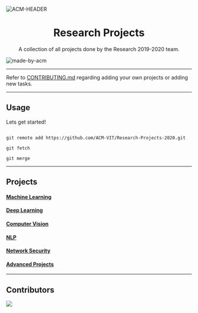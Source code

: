 ![ACM-HEADER](https://user-images.githubusercontent.com/14032427/92643737-e6252e00-f2ff-11ea-8a51-1f1b69caba9f.png)

<!-- forks/stars/tech stack in the form of badges from https://shields.io/ example -->

<h1 align="center"> Research Projects </h1>

<p align="center"> 
A collection of all projects done by the Research 2019-2020 team.
</p>

![made-by-acm](https://img.shields.io/badge/MADE%20BY-ACM%20VIT-blue?style=for-the-badge)

---

Refer to [CONTRIBUTING.md](https://github.com/ACM-VIT/Research-Projects-2020/blob/master/CONTRIBUTING.md) regarding adding your own projects or adding new tasks. 

---

## Usage

Lets get started!

```console

git remote add https://github.com/ACM-VIT/Research-Projects-2020.git

git fetch

git merge

```

---

## Projects

#### [Machine Learning](https://github.com/ACM-VIT/Research-Projects-2020/tree/master/Machine%20Learning)
#### [Deep Learning](https://github.com/ACM-VIT/Research-Projects-2020/tree/master/Deep%20Learning)
#### [Computer Vision](https://github.com/ACM-VIT/Research-Projects-2020/tree/master/Computer%20Vision)
#### [NLP](https://github.com/ACM-VIT/Research-Projects-2020/tree/master/NLP)
#### [Network Security](https://github.com/ACM-VIT/Research-Projects-2020/tree/master/Network%20Security)
#### [Advanced Projects](https://github.com/ACM-VIT/Research-Projects-2020/tree/master/Advanced%20Projects)

---

## Contributors <!-- Generate contributors list using this link - https://contributors-img.web.app/preview -->
<a href="https://github.com/ACM-VIT/Research-Projects-2020/graphs/contributors">
  <img src="https://contributors-img.web.app/image?repo=ACM-VIT/Research-Projects-2020" />
</a>

